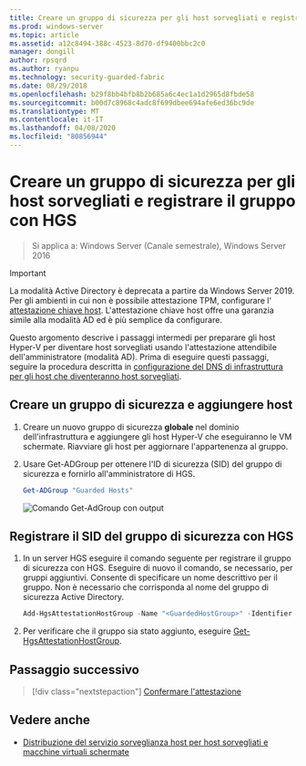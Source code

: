 ```yaml
---
title: Creare un gruppo di sicurezza per gli host sorvegliati e registrare il gruppo con HGS
ms.prod: windows-server
ms.topic: article
ms.assetid: a12c8494-388c-4523-8d70-df9400bbc2c0
manager: dongill
author: rpsqrd
ms.author: ryanpu
ms.technology: security-guarded-fabric
ms.date: 08/29/2018
ms.openlocfilehash: b29f8bb4bfb8b2b685a6c4ec1a1d2965d8fbde58
ms.sourcegitcommit: b00d7c8968c4adc8f699dbee694afe6ed36bc9de
ms.translationtype: MT
ms.contentlocale: it-IT
ms.lasthandoff: 04/08/2020
ms.locfileid: "80856944"
---
```

# <a name="create-a-security-group-for-guarded-hosts-and-register-the-group-with-hgs"></a>Creare un gruppo di sicurezza per gli host sorvegliati e registrare il gruppo con HGS

>Si applica a: Windows Server (Canale semestrale), Windows Server 2016

>[!IMPORTANT]
>La modalità Active Directory è deprecata a partire da Windows Server 2019. Per gli ambienti in cui non è possibile attestazione TPM, configurare l' [attestazione chiave host](guarded-fabric-initialize-hgs-key-mode.md). L'attestazione chiave host offre una garanzia simile alla modalità AD ed è più semplice da configurare. 


Questo argomento descrive i passaggi intermedi per preparare gli host Hyper-V per diventare host sorvegliati usando l'attestazione attendibile dell'amministratore (modalità AD). Prima di eseguire questi passaggi, seguire la procedura descritta in [configurazione del DNS di infrastruttura per gli host che diventeranno host sorvegliati](guarded-fabric-configuring-fabric-dns-ad.md).


## <a name="create-a-security-group-and-add-hosts"></a>Creare un gruppo di sicurezza e aggiungere host

1. Creare un nuovo gruppo di sicurezza **globale** nel dominio dell'infrastruttura e aggiungere gli host Hyper-V che eseguiranno le VM schermate. Riavviare gli host per aggiornare l'appartenenza al gruppo.

2. Usare Get-ADGroup per ottenere l'ID di sicurezza (SID) del gruppo di sicurezza e fornirlo all'amministratore di HGS. 

    ```powershell
    Get-ADGroup "Guarded Hosts"
    ```

    ![Comando Get-AdGroup con output](../media/Guarded-Fabric-Shielded-VM/guarded-host-get-adgroup.png)

## <a name="register-the-sid-of-the-security-group-with-hgs"></a>Registrare il SID del gruppo di sicurezza con HGS  

1. In un server HGS eseguire il comando seguente per registrare il gruppo di sicurezza con HGS. 
   Eseguire di nuovo il comando, se necessario, per gruppi aggiuntivi. 
   Consente di specificare un nome descrittivo per il gruppo. 
   Non è necessario che corrisponda al nome del gruppo di sicurezza Active Directory. 

   ```powershell
   Add-HgsAttestationHostGroup -Name "<GuardedHostGroup>" -Identifier "<SID>"
   ```

2. Per verificare che il gruppo sia stato aggiunto, eseguire [Get-HgsAttestationHostGroup](https://technet.microsoft.com/library/mt652172.aspx). 

## <a name="next-step"></a>Passaggio successivo

> [!div class="nextstepaction"]
> [Confermare l'attestazione](guarded-fabric-confirm-hosts-can-attest-successfully.md)


## <a name="see-also"></a>Vedere anche

- [Distribuzione del servizio sorveglianza host per host sorvegliati e macchine virtuali schermate](guarded-fabric-deploying-hgs-overview.md)
